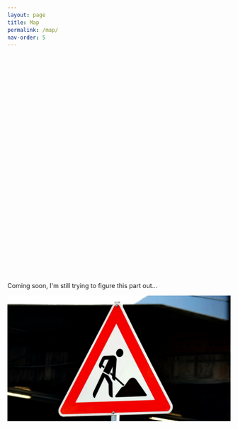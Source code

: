 ```yaml
---
layout: page
title: Map
permalink: /map/
nav-order: 5
---
```

  <head>
    <script type="text/javascript" src="https://www.gstatic.com/charts/loader.js"></script>
    <script type="text/javascript">
      google.charts.load('current', {
        'packages':['geochart'],
"
      });
      google.charts.setOnLoadCallback(drawRegionsMap);
      function drawRegionsMap() {
        var data = google.visualization.arrayToDataTable([
          ['Country'],
          ['Canada'],
          ['England']
        ]);
        var options = {};
        var chart = new google.visualization.GeoChart(document.getElementById('regions_div'));
        chart.draw(data, options);
      }
    </script>
  </head>
  <body>
    <div id="regions_div" style="width: 900px; height: 500px;"></div>
  </body>

<p>Coming soon, I'm still trying to figure this part out...</p>

<img src="/images/under construction.jpg"> 
